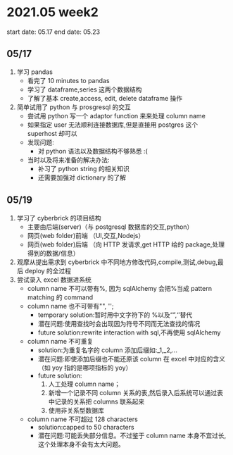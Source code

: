 # 2021.05 week2

start date: 05.17
end date: 05.23

## 05/17

1. 学习 pandas
   - 看完了 10 minutes to pandas
   - 学习了 dataframe,series 这两个数据结构
   - 了解了基本 create,access, edit, delete dataframe 操作
2. 简单试用了 python 与 prosgresql 的交互
   - 尝试用 python 写一个 adaptor function 来来处理 column name
   - 如果指定 user 无法顺利连接数据库,但是直接用 postgres 这个 superhost 却可以
   - 发现问题:
     - 对 python 语法以及数据结构不够熟悉 :(
   - 当时以及将来准备的解决办法:
     - 补习了 python string 的相关知识
     - 还需要加强对 dictionary 的了解

## 05/19

1. 学习了 cyberbrick 的项目结构
   - 主要由后端(server)（与 postgresql 数据库的交互,python）
   - 网页(web folder)前端 （UI,交互,Nodejs）
   - 网页(web folder)后端 （向 HTTP 发请求,get HTTP 给的 package,处理得到的数据/信息）
2. 观摩从提出需求到 cyberbrick 中不同地方修改代码,compile,测试,debug,最后 deploy 的全过程
3. 尝试录入 excel 数据进系统
   - column name 不可以带有%, 因为 sqlAlchemy 会把%当成 pattern matching 的 command
   - column name 也不可带有"", '';
     - temporary solution:暂时用中文字符下的 %以及“”,‘’替代
     - 潜在问题:使用查找时会出现因为符号不同而无法查找的情况
     - future solution:rewrite interaction with sql,不再使用 sqlAlchemy
   - column name 不可重复
     - solution:为重复名字的 column 添加后缀如:\_1,\_2,...
     - 潜在问题:即使添加后缀也不能还原该 column 在 excel 中对应的含义（如 yoy 指的是哪项指标的 yoy）
     - future solution:
       1. 人工处理 column name；
       2. 新增一个记录不同 column 关系的表,然后录入后系统可以通过表中记录的关系把 columns 联系起来
       3. 使用非关系型数据库
   - column name 不可超过 128 characters
     - solution:capped to 50 characters
     - 潜在问题:可能丢失部分信息。不过鉴于 column name 本身不宜过长,这个处理本身不会有太大问题。
